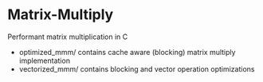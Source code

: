 # Matrix-Multiply
Performant matrix multiplication in C

* optimized_mmm/ contains cache aware (blocking) matrix multiply implementation
* vectorized_mmm/ contains blocking and vector operation optimizations
